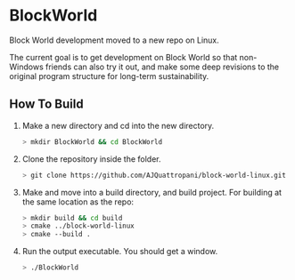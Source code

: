 # BlockWorld
Block World development moved to a new repo on Linux.

The current goal is to get development on Block World so that non-Windows friends can also try it out, and make some deep revisions to the original program structure for long-term sustainability.

## How To Build
1. Make a new directory and cd into the new directory.
   ```bash
   > mkdir BlockWorld && cd BlockWorld
   ```
2. Clone the repository inside the folder.
   ```bash
   > git clone https://github.com/AJQuattropani/block-world-linux.git
   ```
3. Make and move into a build directory, and build project. For building at the same location as the repo:
   ```bash
   > mkdir build && cd build
   > cmake ../block-world-linux
   > cmake --build .
   ```
4. Run the output executable. You should get a window.
   ```bash
   > ./BlockWorld
   ```
